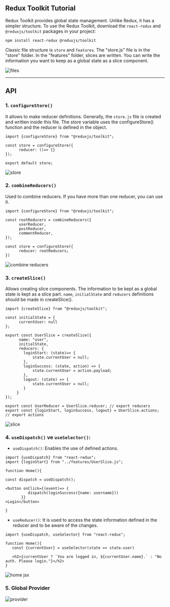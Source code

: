 ## Redux Toolkit Tutorial

Redux Toolkit provides global state management. Unlike Redux, it has a simpler structure. To use the Redux Toolkit, download the `react-redux` and `@reduxjs/toolkit` packages in your project:

`npm install react-redux @reduxjs/toolkit`

Classic file structure is `store` and `features`. The "store.js" file is in the "store" folder. In the "features" folder, slices are written. You can write the information you want to keep as a global state as a slice component.

![files](https://user-images.githubusercontent.com/101933251/191993182-9f3cf38d-b818-4bbe-a80c-d50fe5c9352a.JPG)
 
---

## API

### 1. `configureStore()`

It allows to make reducer definitions. Generally, the `store.js` file is created and written inside this file. The store variable uses the configureStore() function and the reducer is defined in the object.

```
import {configureStore} from "@reduxjs/toolkit";

const store = configureStore({
      reducer: ()=> {}
});

export default store;
```

![store](https://user-images.githubusercontent.com/101933251/191996945-a7a21010-6b46-4344-8188-43c2f550373d.JPG)


### 2. `combineReducers()`

Used to combine reducers. If you have more than one reducer, you can use it.

```
import {configureStore} from "@reduxjs/toolkit";

const rootReducers = combineReducers({
      userReducer,
      postReducer,
      commentReducer,
});

const store = configureStore({
      reducer: rootReducers;
})
```

![combine reducers](https://user-images.githubusercontent.com/101933251/191997540-93026597-51df-41ee-aa5f-e651e36a865b.JPG)

### 3. `createSlice()`

Allows creating slice components. The information to be kept as a global state is kept as a slice part. `name`, `initialState` and `reducers` definitions should be made in createSlice().

```
import {createSlice} from "@reduxjs/toolkit";

const initialState = {
      currentUser: null
};

export const UserSlice = createSlice({
      name: "user",
      initialState,
      reducers: {
        loginStart: (state)=> {
            state.currentUser = null;
        },
        loginSuccess: (state, action) => {
            state.currentUser = action.payload;
        },
        logout: (state) => {
            state.currentUser = null;
        }
     }
});

export const UserReducer = UserSlice.reducer; // export reducers
export const {loginStart, loginSuccess, logout} = UserSlice.actions; // export actions
```

![slice](https://user-images.githubusercontent.com/101933251/191997687-7d41c534-5021-4fc9-b1d9-e3ecf46c85c6.JPG)

### 4. `useDispatch()` ve `useSelector()`:

+ `useDispatch()`: Enables the use of defined actions. 

```
import {useDispatch} from "react-redux";
import {loginStart} from "../features/UserSlice.js";

function Home(){

const dispatch = useDispatch();

<button onClick={(event)=> {
          dispatch(loginSuccess({name: username}))
       }}
>Login</button>

}
```

+ `useReducer()`: It is used to access the state information defined in the reducer and to be aware of the changes.

```
import {useDispatch, useSelector} from "react-redux";

function Home(){
   const {currentUser} = useSelector(state => state.user)

   <h2>{currentUser ? `You are logged in, ${currentUser.name}.` : "No auth. Please login."}</h2>
}
```

![home jsx](https://user-images.githubusercontent.com/101933251/191999307-0398d4c7-763f-4b35-9097-8a8360bd71fa.JPG)

### 5. Global Provider

![provider](https://user-images.githubusercontent.com/101933251/191998883-2cf6894c-0c34-45f6-bcf1-ebc1b3c19f61.JPG)



